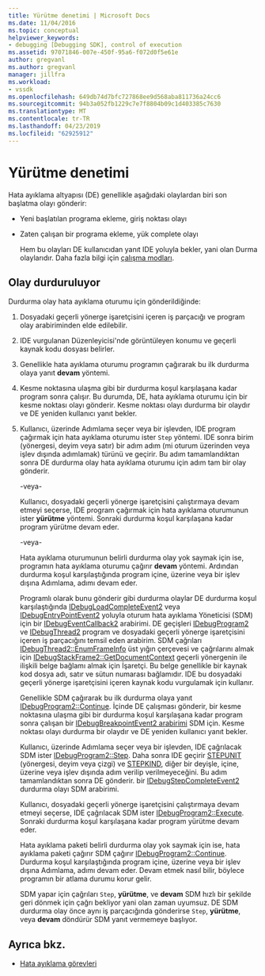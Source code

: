 ```yaml
---
title: Yürütme denetimi | Microsoft Docs
ms.date: 11/04/2016
ms.topic: conceptual
helpviewer_keywords:
- debugging [Debugging SDK], control of execution
ms.assetid: 97071846-007e-450f-95a6-f072d0f5e61e
author: gregvanl
ms.author: gregvanl
manager: jillfra
ms.workload:
- vssdk
ms.openlocfilehash: 649db74d7bfc727868ee9d568aba811736a24cc6
ms.sourcegitcommit: 94b3a052fb1229c7e7f8804b09c1d403385c7630
ms.translationtype: MT
ms.contentlocale: tr-TR
ms.lasthandoff: 04/23/2019
ms.locfileid: "62925912"
---
```

# <a name="control-of-execution"></a>Yürütme denetimi
Hata ayıklama altyapısı (DE) genellikle aşağıdaki olaylardan biri son başlatma olayı gönderir:

- Yeni başlatılan programa ekleme, giriş noktası olayı

- Zaten çalışan bir programa ekleme, yük complete olayı

  Hem bu olayları DE kullanıcıdan yanıt IDE yoluyla bekler, yani olan Durma olaylarıdır. Daha fazla bilgi için [çalışma modları](../../extensibility/debugger/operational-modes.md).

## <a name="stopping-event"></a>Olay durduruluyor
 Durdurma olay hata ayıklama oturumu için gönderildiğinde:

1. Dosyadaki geçerli yönerge işaretçisini içeren iş parçacığı ve program olay arabiriminden elde edilebilir.

2. IDE vurgulanan Düzenleyicisi'nde görüntüleyen konumu ve geçerli kaynak kodu dosyası belirler.

3. Genellikle hata ayıklama oturumu programın çağırarak bu ilk durdurma olaya yanıt **devam** yöntemi.

4. Kesme noktasına ulaşma gibi bir durdurma koşul karşılaşana kadar program sonra çalışır. Bu durumda, DE, hata ayıklama oturumu için bir kesme noktası olayı gönderir. Kesme noktası olayı durdurma bir olaydır ve DE yeniden kullanıcı yanıt bekler.

5. Kullanıcı, üzerinde Adımlama seçer veya bir işlevden, IDE program çağırmak için hata ayıklama oturumu ister `Step` yöntemi. IDE sonra birim (yönergesi, deyim veya satır) bir adım adım (mi oturum üzerinden veya işlev dışında adımlamak) türünü ve geçirir. Bu adım tamamlandıktan sonra DE durdurma olay hata ayıklama oturumu için adım tam bir olay gönderir.

    -veya-

    Kullanıcı, dosyadaki geçerli yönerge işaretçisini çalıştırmaya devam etmeyi seçerse, IDE program çağırmak için hata ayıklama oturumunun ister **yürütme** yöntemi. Sonraki durdurma koşul karşılaşana kadar program yürütme devam eder.

    -veya-

    Hata ayıklama oturumunun belirli durdurma olay yok saymak için ise, programın hata ayıklama oturumu çağırır **devam** yöntemi. Ardından durdurma koşul karşılaştığında program içine, üzerine veya bir işlev dışına Adımlama, adımı devam eder.

   Programlı olarak bunu gönderir gibi durdurma olaylar DE durdurma koşul karşılaştığında [IDebugLoadCompleteEvent2](../../extensibility/debugger/reference/idebugloadcompleteevent2.md) veya [IDebugEntryPointEvent2](../../extensibility/debugger/reference/idebugentrypointevent2.md) yoluyla oturum hata ayıklama Yöneticisi (SDM) için bir [IDebugEventCallback2](../../extensibility/debugger/reference/idebugeventcallback2.md) arabirimi. DE geçişleri [IDebugProgram2](../../extensibility/debugger/reference/idebugprogram2.md) ve [IDebugThread2](../../extensibility/debugger/reference/idebugthread2.md) program ve dosyadaki geçerli yönerge işaretçisini içeren iş parçacığını temsil eden arabirim. SDM çağrıları [IDebugThread2::EnumFrameInfo](../../extensibility/debugger/reference/idebugthread2-enumframeinfo.md) üst yığın çerçevesi ve çağrılarını almak için [IDebugStackFrame2::GetDocumentContext](../../extensibility/debugger/reference/idebugstackframe2-getdocumentcontext.md) geçerli yönergenin ile ilişkili belge bağlamı almak için İşaretçi. Bu belge genellikle bir kaynak kod dosya adı, satır ve sütun numarası bağlamıdır. IDE bu dosyadaki geçerli yönerge işaretçisini içeren kaynak kodu vurgulamak için kullanır.

   Genellikle SDM çağırarak bu ilk durdurma olaya yanıt [IDebugProgram2::Continue](../../extensibility/debugger/reference/idebugprogram2-continue.md). İçinde DE çalışması gönderir, bir kesme noktasına ulaşma gibi bir durdurma koşul karşılaşana kadar program sonra çalışan bir [IDebugBreakpointEvent2 arabirimi](../../extensibility/debugger/reference/idebugbreakpointevent2.md) SDM için. Kesme noktası olayı durdurma bir olaydır ve DE yeniden kullanıcı yanıt bekler.

   Kullanıcı, üzerinde Adımlama seçer veya bir işlevden, IDE çağrılacak SDM ister [IDebugProgram2::Step](../../extensibility/debugger/reference/idebugprogram2-step.md). Daha sonra IDE geçirir [STEPUNIT](../../extensibility/debugger/reference/stepunit.md) (yönergesi, deyim veya çizgi) ve [STEPKIND](../../extensibility/debugger/reference/stepkind.md), diğer bir deyişle, içine, üzerine veya işlev dışında adım verilip verilmeyeceğini. Bu adım tamamlandıktan sonra DE gönderir. bir [IDebugStepCompleteEvent2](../../extensibility/debugger/reference/idebugstepcompleteevent2.md) durdurma olayı SDM arabirimi.

   Kullanıcı, dosyadaki geçerli yönerge işaretçisini çalıştırmaya devam etmeyi seçerse, IDE çağrılacak SDM ister [IDebugProgram2::Execute](../../extensibility/debugger/reference/idebugprogram2-execute.md). Sonraki durdurma koşul karşılaşana kadar program yürütme devam eder.

   Hata ayıklama paketi belirli durdurma olay yok saymak için ise, hata ayıklama paketi çağırır SDM çağırır [IDebugProgram2::Continue](../../extensibility/debugger/reference/idebugprogram2-continue.md). Durdurma koşul karşılaştığında program içine, üzerine veya bir işlev dışına Adımlama, adımı devam eder. Devam etmek nasıl bilir, böylece programın bir atlama durumu korur gelir.

   SDM yapar için çağrıları `Step`, **yürütme**, ve **devam** SDM hızlı bir şekilde geri dönmek için çağrı bekliyor yani olan zaman uyumsuz. DE SDM durdurma olay önce aynı iş parçacığında gönderirse `Step`, **yürütme**, veya **devam** döndürür SDM yanıt vermemeye başlıyor.

## <a name="see-also"></a>Ayrıca bkz.
- [Hata ayıklama görevleri](../../extensibility/debugger/debugging-tasks.md)